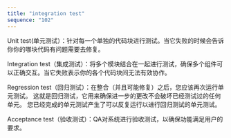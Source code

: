```yaml
---
title: "integration test"
sequence: "102"
---
```


Unit test(单元测试）：针对每一个单独的代码块进行测试。当它失败的时候会告诉你你的哪块代码有问题需要去修复。

Integration test（集成测试）：将多个模块结合在一起进行测试，确保多个组件可以正确交互。当它失败表示你的各个代码块间无法有效协作。

Regression test（回归测试）：在整合（并且可能修复）之后，您应该再次运行单元测试。 这就是回归测试，它用来确保进一步的更改不会破坏已经测试过的任何单元。 您已经完成的单元测试产生了可以反复运行以进行回归测试的单元测试。

Acceptance test（验收测试）：QA对系统进行验收测试，以确保功能满足用户的要求。


